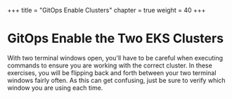 +++
title = "GitOps Enable Clusters"
chapter = true
weight = 40
+++

# GitOps Enable the Two EKS Clusters

With two terminal windows open, you'll have to be careful when executing commands to ensure you are working with the correct cluster. In these exercises, you will be flipping back and forth between your two terminal windows fairly often. As this can get confusing, just be sure to verify which window you are using each time.
